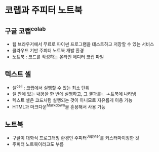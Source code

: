 # 코랩과 주피터 노트북
## 구글 코랩<sup>colab</sup>
- 웹 브라우저에서 무료로 파이썬 프로그램을 테스트하고 저장할 수 있는 서비스
- 클라우드 기반 주피터 노트북 개발 환경
- 노트북 : 코드를 작성하는 온라인 에디터 코랩 파일
## 텍스트 셀
- 셀<sup>cell</sup> : 코랩에서 실행할 수 있는 최소 단위
- 셀 안에 있는 내용을 한 번에 실행하고, 그 결과를ㄴ ㅗ트북에 나타냄
- 텍스트 셀은 코드처럼 실행되는 것이 아니므로 자유롭게 이용 가능
- HTML과 마크다운<sup>Markdown</sup>을 혼용해서 사용 가능

## 노트북
- 구글이 대화식 프로그래밍 환경인 주피터<sup>Jupyter</sup>를 커스터마이징한 것
- 주피터 노트북이라고도 부름
